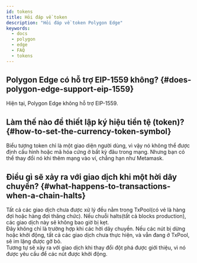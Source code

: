 ```yaml
---
id: tokens
title: Hỏi đáp về token
description: "Hỏi đáp về token Polygon Edge"
keywords:
  - docs
  - polygon
  - edge
  - FAQ
  - tokens
---
```


## Polygon Edge có hỗ trợ EIP-1559 không? {#does-polygon-edge-support-eip-1559}
Hiện tại, Polygon Edge không hỗ trợ EIP-1559.

## Làm thế nào để thiết lập ký hiệu tiền tệ (token)? {#how-to-set-the-currency-token-symbol}

Biểu tượng token chỉ là một giao diện người dùng, vì vậy nó không thể được định cấu hình hoặc mã hóa cứng ở bất kỳ đâu trong mạng.
Nhưng bạn có thể thay đổi nó khi thêm mạng vào ví, chẳng hạn như Metamask.

## Điều gì sẽ xảy ra với giao dịch khi một hời dây chuyền? {#what-happens-to-transactions-when-a-chain-halts}

Tất cả các giao dịch chưa được xử lý đều nằm trong TxPool(có vẻ là hàng đợi hoặc hàng đợi thăng chức). Nếu chuỗi halts(tất cả blocks production), các giao dịch này sẽ không bao giờ bị kẹt.<br/> Đây không chỉ là trường hợp khi các hời dây chuyền. Nếu các nút bị dừng hoặc khởi động, tất cả các giao dịch chưa thực hiện, và vẫn đang ở TxPool, sẽ im lặng được gỡ bỏ.<br/> Tương tự sẽ xảy ra với giao dịch khi thay đổi đột phá được giới thiệu, vì nó được yêu cầu để các nút được khởi động.

